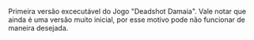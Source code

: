 Primeira versão excecutável do Jogo "Deadshot Damaia". Vale notar que ainda é uma versão muito inicial, por esse motivo pode não funcionar de maneira desejada.
